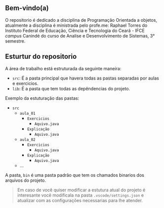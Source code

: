 ## Bem-vindo(a)

O repositorio é dedicado a disciplina de Programação Orientada a objetos, atualmente a disciplina é ministrada pelo profe.me: Raphael Torres do Instituto Federal de Educação, Ciência e Tecnologia do Ceará - IFCE *campus* Canindé do curso de Analise e Desenvolvimento de Sistemas, 3° semestre.

## Esturtur do repositorio

A área de trabalho está estruturada da seguinte maneira:

- `src`: É a pasta principal que havera todas as pastas separadas por aulas e exercicios.
- `lib`: É a pasta que tem todas as depêndencias do projeto.

Exemplo da estuturação das pastas:

- `src`
  - `aula_01`
    - `Exercicios`
      - `Aquivo.java`
    - `Explicação`
      - `Aquivo.java`
  - `aula_02`
    - `Exercicios`
      - `Aquivo.java`
    - `Explicação`
      - `Aquivo.java`
  - ...



A pasta, `bin` é uma pasta padrão que tem os chamados binarios dos arquivos do projeto.

> Em caso de você quiser modificar a estutura atual do projeto é interesante você modificala na pasta `.vscode/settings.json` e atualizar com as configurações necessarias para lhe atender.

